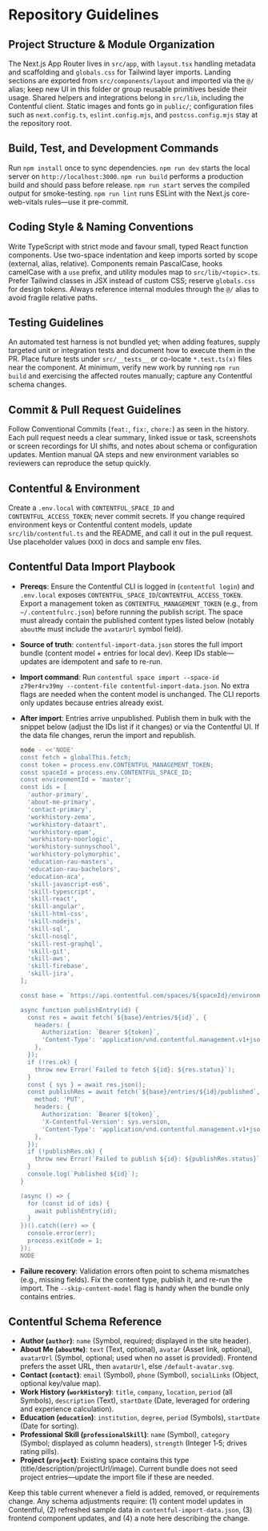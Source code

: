 # Repository Guidelines

## Project Structure & Module Organization
The Next.js App Router lives in `src/app`, with `layout.tsx` handling metadata and scaffolding and `globals.css` for Tailwind layer imports. Landing sections are exported from `src/components/layout` and imported via the `@/` alias; keep new UI in this folder or group reusable primitives beside their usage. Shared helpers and integrations belong in `src/lib`, including the Contentful client. Static images and fonts go in `public/`; configuration files such as `next.config.ts`, `eslint.config.mjs`, and `postcss.config.mjs` stay at the repository root.

## Build, Test, and Development Commands
Run `npm install` once to sync dependencies. `npm run dev` starts the local server on `http://localhost:3000`. `npm run build` performs a production build and should pass before release. `npm run start` serves the compiled output for smoke-testing. `npm run lint` runs ESLint with the Next.js core-web-vitals rules—use it pre-commit.

## Coding Style & Naming Conventions
Write TypeScript with strict mode and favour small, typed React function components. Use two-space indentation and keep imports sorted by scope (external, alias, relative). Components remain PascalCase, hooks camelCase with a `use` prefix, and utility modules map to `src/lib/<topic>.ts`. Prefer Tailwind classes in JSX instead of custom CSS; reserve `globals.css` for design tokens. Always reference internal modules through the `@/` alias to avoid fragile relative paths.

## Testing Guidelines
An automated test harness is not bundled yet; when adding features, supply targeted unit or integration tests and document how to execute them in the PR. Place future tests under `src/__tests__` or co-locate `*.test.ts(x)` files near the component. At minimum, verify new work by running `npm run build` and exercising the affected routes manually; capture any Contentful schema changes.

## Commit & Pull Request Guidelines
Follow Conventional Commits (`feat:`, `fix:`, `chore:`) as seen in the history. Each pull request needs a clear summary, linked issue or task, screenshots or screen recordings for UI shifts, and notes about schema or configuration updates. Mention manual QA steps and new environment variables so reviewers can reproduce the setup quickly.

## Contentful & Environment
Create a `.env.local` with `CONTENTFUL_SPACE_ID` and `CONTENTFUL_ACCESS_TOKEN`; never commit secrets. If you change required environment keys or Contentful content models, update `src/lib/contentful.ts` and the README, and call it out in the pull request. Use placeholder values (`XXX`) in docs and sample env files.

## Contentful Data Import Playbook
- **Prereqs**: Ensure the Contentful CLI is logged in (`contentful login`) and `.env.local` exposes `CONTENTFUL_SPACE_ID`/`CONTENTFUL_ACCESS_TOKEN`. Export a management token as `CONTENTFUL_MANAGEMENT_TOKEN` (e.g., from `~/.contentfulrc.json`) before running the publish script. The space must already contain the published content types listed below (notably `aboutMe` must include the `avatarUrl` symbol field).
- **Source of truth**: `contentful-import-data.json` stores the full import bundle (content model + entries for local dev). Keep IDs stable—updates are idempotent and safe to re-run.
- **Import command**: Run `contentful space import --space-id z79er4rv39my --content-file contentful-import-data.json`. No extra flags are needed when the content model is unchanged. The CLI reports only updates because entries already exist.
- **After import**: Entries arrive unpublished. Publish them in bulk with the snippet below (adjust the IDs list if it changes) or via the Contentful UI. If the data file changes, rerun the import and republish.

  ```bash
  node - <<'NODE'
  const fetch = globalThis.fetch;
  const token = process.env.CONTENTFUL_MANAGEMENT_TOKEN;
  const spaceId = process.env.CONTENTFUL_SPACE_ID;
  const environmentId = 'master';
  const ids = [
    'author-primary',
    'about-me-primary',
    'contact-primary',
    'workhistory-zema',
    'workhistory-dataart',
    'workhistory-epam',
    'workhistory-noorlogic',
    'workhistory-sunnyschool',
    'workhistory-polymorphic',
    'education-rau-masters',
    'education-rau-bachelors',
    'education-aca',
    'skill-javascript-es6',
    'skill-typescript',
    'skill-react',
    'skill-angular',
    'skill-html-css',
    'skill-nodejs',
    'skill-sql',
    'skill-nosql',
    'skill-rest-graphql',
    'skill-git',
    'skill-aws',
    'skill-firebase',
    'skill-jira',
  ];

  const base = `https://api.contentful.com/spaces/${spaceId}/environments/${environmentId}`;

  async function publishEntry(id) {
    const res = await fetch(`${base}/entries/${id}`, {
      headers: {
        Authorization: `Bearer ${token}`,
        'Content-Type': 'application/vnd.contentful.management.v1+json',
      },
    });
    if (!res.ok) {
      throw new Error(`Failed to fetch ${id}: ${res.status}`);
    }
    const { sys } = await res.json();
    const publishRes = await fetch(`${base}/entries/${id}/published`, {
      method: 'PUT',
      headers: {
        Authorization: `Bearer ${token}`,
        'X-Contentful-Version': sys.version,
        'Content-Type': 'application/vnd.contentful.management.v1+json',
      },
    });
    if (!publishRes.ok) {
      throw new Error(`Failed to publish ${id}: ${publishRes.status}`);
    }
    console.log(`Published ${id}`);
  }

  (async () => {
    for (const id of ids) {
      await publishEntry(id);
    }
  })().catch((err) => {
    console.error(err);
    process.exitCode = 1;
  });
  NODE
  ```
- **Failure recovery**: Validation errors often point to schema mismatches (e.g., missing fields). Fix the content type, publish it, and re-run the import. The `--skip-content-model` flag is handy when the bundle only contains entries.

## Contentful Schema Reference
- **Author (`author`)**: `name` (Symbol, required; displayed in the site header).
- **About Me (`aboutMe`)**: `text` (Text, optional), `avatar` (Asset link, optional), `avatarUrl` (Symbol, optional; used when no asset is provided). Frontend prefers the asset URL, then `avatarUrl`, else `/default-avatar.svg`.
- **Contact (`contact`)**: `email` (Symbol), `phone` (Symbol), `socialLinks` (Object, optional key/value map).
- **Work History (`workHistory`)**: `title`, `company`, `location`, `period` (all Symbols), `description` (Text), `startDate` (Date, leveraged for ordering and experience calculation).
- **Education (`education`)**: `institution`, `degree`, `period` (Symbols), `startDate` (Date for sorting).
- **Professional Skill (`professionalSkill`)**: `name` (Symbol), `category` (Symbol; displayed as column headers), `strength` (Integer 1‑5; drives rating pills).
- **Project (`project`)**: Existing space contains this type (title/description/projectUrl/image). Current bundle does not seed project entries—update the import file if these are needed.

Keep this table current whenever a field is added, removed, or requirements change. Any schema adjustments require: (1) content model updates in Contentful, (2) refreshed sample data in `contentful-import-data.json`, (3) frontend component updates, and (4) a note here describing the change.
